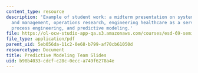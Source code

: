 ```yaml
---
content_type: resource
description: 'Example of student work: a midterm presentation on systems engineering
  and management, operations research, engineering healthcare as a service system,
  process engineering, and predictive modeling.'
file: https://ol-ocw-studio-app-qa.s3.amazonaws.com/courses/esd-69-seminar-on-health-care-systems-innovation-fall-2010/b98b4033cdcfc28c0ecca749f6278a4e_MITESD_69F10_prmdlng_mdtrm.pdf
file_type: application/pdf
parent_uid: 5eb056da-11c2-0e68-b799-af70cb61050d
resourcetype: Document
title: Predictive Modeling Team Slides
uid: b98b4033-cdcf-c28c-0ecc-a749f6278a4e
---
```

